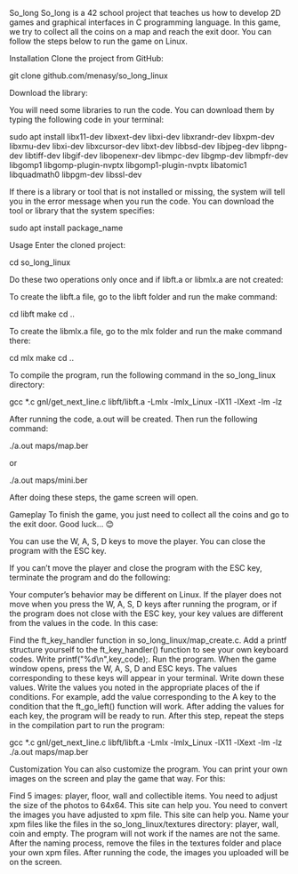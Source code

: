 So_long
So_long is a 42 school project that teaches us how to develop 2D games and graphical interfaces in C programming language. In this game, we try to collect all the coins on a map and reach the exit door. You can follow the steps below to run the game on Linux.

Installation
Clone the project from GitHub:

git clone github.com/menasy/so_long_linux

Download the library:

You will need some libraries to run the code. You can download them by typing the following code in your terminal:

sudo apt install libx11-dev libxext-dev libxi-dev libxrandr-dev libxpm-dev libxmu-dev libxi-dev libxcursor-dev libxt-dev libbsd-dev libjpeg-dev libpng-dev libtiff-dev libgif-dev libopenexr-dev libmpc-dev libgmp-dev libmpfr-dev libgomp1 libgomp-plugin-nvptx libgomp1-plugin-nvptx libatomic1 libquadmath0 libpgm-dev libssl-dev

If there is a library or tool that is not installed or missing, the system will tell you in the error message when you run the code. You can download the tool or library that the system specifies:

sudo apt install package_name

Usage
Enter the cloned project:

cd so_long_linux

Do these two operations only once and if libft.a or libmlx.a are not created:

To create the libft.a file, go to the libft folder and run the make command:

cd libft
make
cd ..

To create the libmlx.a file, go to the mlx folder and run the make command there:

cd mlx
make
cd ..

To compile the program, run the following command in the so_long_linux directory:

gcc *.c gnl/get_next_line.c libft/libft.a -Lmlx -lmlx_Linux  -lX11 -lXext -lm -lz

After running the code, a.out will be created. Then run the following command:

./a.out maps/map.ber

or

./a.out maps/mini.ber

After doing these steps, the game screen will open.

Gameplay
To finish the game, you just need to collect all the coins and go to the exit door. Good luck… 😊

You can use the W, A, S, D keys to move the player. You can close the program with the ESC key.

If you can’t move the player and close the program with the ESC key, terminate the program and do the following:

Your computer’s behavior may be different on Linux. If the player does not move when you press the W, A, S, D keys after running the program, or if the program does not close with the ESC key, your key values are different from the values in the code. In this case:

Find the ft_key_handler function in so_long_linux/map_create.c.
Add a printf structure yourself to the ft_key_handler() function to see your own keyboard codes.
Write printf("%d\n",key_code);.
Run the program.
When the game window opens, press the W, A, S, D and ESC keys. The values corresponding to these keys will appear in your terminal. Write down these values.
Write the values you noted in the appropriate places of the if conditions. For example, add the value corresponding to the A key to the condition that the ft_go_left() function will work.
After adding the values for each key, the program will be ready to run.
After this step, repeat the steps in the compilation part to run the program:

gcc *.c gnl/get_next_line.c libft/libft.a -Lmlx -lmlx_Linux  -lX11 -lXext -lm -lz
./a.out maps/map.ber

Customization
You can also customize the program. You can print your own images on the screen and play the game that way. For this:

Find 5 images: player, floor, wall and collectible items.
You need to adjust the size of the photos to 64x64. This site can help you.
You need to convert the images you have adjusted to xpm file. This site can help you.
Name your xpm files like the files in the so_long_linux/textures directory: player, wall, coin and empty. The program will not work if the names are not the same.
After the naming process, remove the files in the textures folder and place your own xpm files.
After running the code, the images you uploaded will be on the screen.
